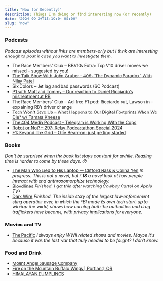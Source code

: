 ```yaml
---
title: "Now (or Recently)"
description: Things I'm doing or find interesting now (or recently)
date: "2024-09-29T15:19:04-08:00"
slug: "now"
---
```


### Podcasts

*Podcast episodes without links are members-only but I think are interesting enough to post in case you want to investigate them.*

- The Race Members' Club – BBV10s Extra: Top V10 driver moves we missed - suggested by you!
- [The Talk Show With John Gruber – 409: ‘The Dynamic Paradox’, With Nilay Patel](https://overcast.fm/+B7NANeLbk)
- Six Colors – Jet lag and bad passwords (6C Podcast)
- [P1 with Matt and Tommy – Our reaction to Daniel Ricciardo’s mistreatment at RB](https://overcast.fm/+_U3qZ3Cvo)
- The Race Members' Club – Ad-free F1 pod: Ricciardo out, Lawson in - explaining RB’s driver change
- [Tech Won't Save Us – What Happens to Our Digital Footprints When We Die? w/ Tamara Kneese](https://overcast.fm/+ZpQB7YSUk)
- [The 404 Media Podcast – Telegram is Working With the Cops](https://overcast.fm/+BDRJMFDX8Y)
- [Robot or Not? – 297: Relay Podcastathon Special 2024](https://overcast.fm/+Ep2R0pgBc)
- [F1: Beyond The Grid – Ollie Bearman: just getting started](https://overcast.fm/+Nv8IGCYh8)

### Books

*Don't be surprised when the book list stays constant for awhile. Reading time is harder to come by these days. 😞*

- [The Man Who Lied to His Laptop — Clifford Nass & Corina Yen](https://books.apple.com/us/book/the-man-who-lied-to-his-laptop/id385166427) *In progress. This is not a novel, but it **IS** a novel look at how people interact with and anthropomorphize technology.*
- [Bloodlines](https://www.harpercollins.com/products/bloodlines-melissa-del-bosque?variant=32206872838178) *Finished. I got this after watching Cowboy Cartel on Apple TV+*
- [Dark Wire](https://books.apple.com/us/book/dark-wire/id6468445801) *Finished. The inside story of the largest law-enforcement sting operation ever, in which the FBI made its own tech start-up to wiretap the world, shows how cunning both the authorities and drug traffickers have become, with privacy implications for everyone.*

### Movies and TV

- [The Pacific](https://www.netflix.com/browse?jbv=80154375) *I always enjoy WWII related shows and movies. Maybe it's because it was the last war that truly needed to be fought? I don't know.*

### Food and Drink

- [Mount Angel Sausage Company](https://mtangelsausage.com/)
- [Fire on the Mountain Buffalo Wings | Portland, OR](https://www.portlandwings.com/)
- [HIMALAYAN DUMPLINGS](https://www.himalayandumplings.com/)
